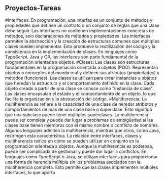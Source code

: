 ## Proyectos-Tareas
#Interfaces:
En programación, una interfaz es un conjunto de métodos y propiedades que definen un contrato o un conjunto de reglas que una clase debe seguir. Las interfaces no contienen implementaciones concretas de métodos, solo declaraciones de métodos y propiedades.
Las interfaces permiten la abstracción y la creación de estructuras comunes que múltiples clases pueden implementar. Esto promueve la reutilización del código y la consistencia en la implementación de clases.
En lenguajes como TypeScript, Java y C#, las interfaces son parte fundamental de la programación orientada a objetos.
#Clases:
Las clases son estructuras fundamentales en la programación orientada a objetos (POO). Representan objetos o conceptos del mundo real y definen sus atributos (propiedades) y métodos (funciones).
Las clases se utilizan para crear instancias u objetos que heredan la estructura y el comportamiento definido en la clase. Cada objeto creado a partir de una clase se conoce como "instancia de clase".
Las clases encapsulan el estado y el comportamiento de un objeto, lo que facilita la organización y la abstracción del código.
#Multiherencia:
La multiherencia se refiere a la capacidad de una clase de heredar atributos y comportamientos de más de una clase base o superclase. Esto significa que una subclase puede tener múltiples superclases.
La multiherencia puede ser compleja y puede dar lugar a problemas de ambigüedad si las clases base tienen miembros con el mismo nombre o conflicto de nombres. Algunos lenguajes admiten la multiherencia, mientras que otros, como Java, restringen esta característica.
La relación entre interfaces, clases y multiherencia radica en cómo se pueden utilizar en conjunto en la programación orientada a objetos. Aunque la multiherencia es poderosa, puede ser complicada de gestionar y puede dar lugar a conflictos. En lenguajes como TypeScript o Java, 
se utilizan interfaces para proporcionar una forma de herencia múltiple sin los problemas asociados con la multiherencia completa. Esto permite que las clases implementen múltiples interfaces, lo que aporta 

